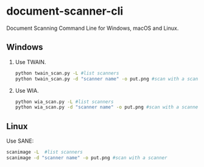 # document-scanner-cli
Document Scanning Command Line for Windows, macOS and Linux.

## Windows

1. Use TWAIN.

   ```bash
   python twain_scan.py -L #list scanners
   python twain_scan.py -d "scanner name" -o put.png #scan with a scanner
   ```

2. Use WIA.

   ```bash
   python wia_scan.py -L #list scanners
   python wia_scan.py -d "scanner name" -o put.png #scan with a scanner
   ```


## Linux

Use SANE:

```bash
scanimage -L  #list scanners
scanimage -d "scanner name" -o put.png #scan with a scanner
```


